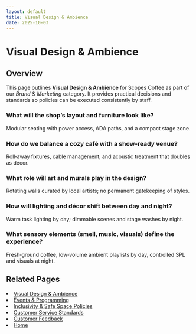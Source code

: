 ```yaml
---
layout: default
title: Visual Design & Ambience
date: 2025-10-03
---
```

# Visual Design & Ambience

## Overview
This page outlines **Visual Design & Ambience** for Scopes Coffee as part of our _Brand & Marketing_ category. It provides practical decisions and standards so policies can be executed consistently by staff.

### What will the shop’s layout and furniture look like?
Modular seating with power access, ADA paths, and a compact stage zone.

### How do we balance a cozy café with a show-ready venue?
Roll‑away fixtures, cable management, and acoustic treatment that doubles as décor.

### What role will art and murals play in the design?
Rotating walls curated by local artists; no permanent gatekeeping of styles.

### How will lighting and décor shift between day and night?
Warm task lighting by day; dimmable scenes and stage washes by night.

### What sensory elements (smell, music, visuals) define the experience?
Fresh‑ground coffee, low‑volume ambient playlists by day, controlled SPL and visuals at night.

## Related Pages
<li><a href="{{ site.baseurl }}/marketing/ambience.html">Visual Design & Ambience</a></li>
<li><a href="{{ site.baseurl }}/marketing/events.html">Events & Programming</a></li>
<li><a href="{{ site.baseurl }}/marketing/policies.html">Inclusivity & Safe Space Policies</a></li>
<li><a href="{{ site.baseurl }}/marketing/standards.html">Customer Service Standards</a></li>
<li><a href="{{ site.baseurl }}/marketing/surveys.html">Customer Feedback</a></li>
<li><a href="{{ site.baseurl }}/index.html">Home</a></li>
